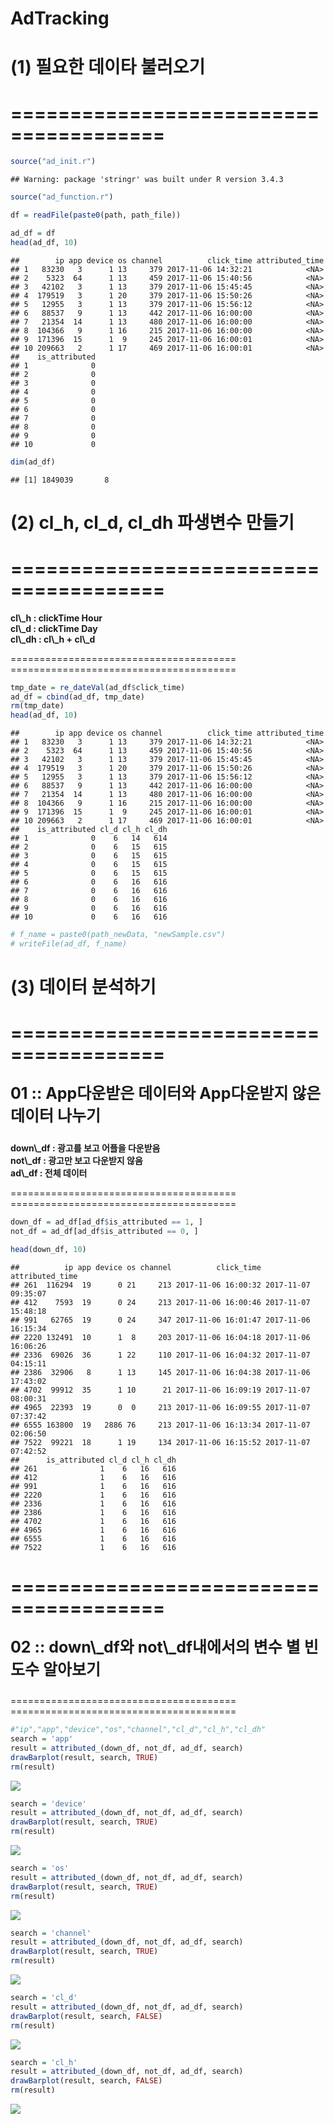 AdTracking
================

(1) 필요한 데이타 불러오기
==========================

=======================================
=======================================

``` r
source("ad_init.r")
```

    ## Warning: package 'stringr' was built under R version 3.4.3

``` r
source("ad_function.r")

df = readFile(paste0(path, path_file))
```

``` r
ad_df = df
head(ad_df, 10)
```

    ##        ip app device os channel          click_time attributed_time
    ## 1   83230   3      1 13     379 2017-11-06 14:32:21            <NA>
    ## 2    5323  64      1 13     459 2017-11-06 15:40:56            <NA>
    ## 3   42102   3      1 13     379 2017-11-06 15:45:45            <NA>
    ## 4  179519   3      1 20     379 2017-11-06 15:50:26            <NA>
    ## 5   12955   3      1 13     379 2017-11-06 15:56:12            <NA>
    ## 6   88537   9      1 13     442 2017-11-06 16:00:00            <NA>
    ## 7   21354  14      1 13     480 2017-11-06 16:00:00            <NA>
    ## 8  104366   9      1 16     215 2017-11-06 16:00:00            <NA>
    ## 9  171396  15      1  9     245 2017-11-06 16:00:01            <NA>
    ## 10 209663   2      1 17     469 2017-11-06 16:00:01            <NA>
    ##    is_attributed
    ## 1              0
    ## 2              0
    ## 3              0
    ## 4              0
    ## 5              0
    ## 6              0
    ## 7              0
    ## 8              0
    ## 9              0
    ## 10             0

``` r
dim(ad_df)
```

    ## [1] 1849039       8

(2) cl\_h, cl\_d, cl\_dh 파생변수 만들기
========================================

=======================================
=======================================
<p style="font-weight:bold;">
cl\_h : clickTime Hour<br /> cl\_d : clickTime Day<br /> cl\_dh : cl\_h + cl\_d<br />
</p>
=======================================
=======================================

``` r
tmp_date = re_dateVal(ad_df$click_time)
ad_df = cbind(ad_df, tmp_date)
rm(tmp_date)
head(ad_df, 10)
```

    ##        ip app device os channel          click_time attributed_time
    ## 1   83230   3      1 13     379 2017-11-06 14:32:21            <NA>
    ## 2    5323  64      1 13     459 2017-11-06 15:40:56            <NA>
    ## 3   42102   3      1 13     379 2017-11-06 15:45:45            <NA>
    ## 4  179519   3      1 20     379 2017-11-06 15:50:26            <NA>
    ## 5   12955   3      1 13     379 2017-11-06 15:56:12            <NA>
    ## 6   88537   9      1 13     442 2017-11-06 16:00:00            <NA>
    ## 7   21354  14      1 13     480 2017-11-06 16:00:00            <NA>
    ## 8  104366   9      1 16     215 2017-11-06 16:00:00            <NA>
    ## 9  171396  15      1  9     245 2017-11-06 16:00:01            <NA>
    ## 10 209663   2      1 17     469 2017-11-06 16:00:01            <NA>
    ##    is_attributed cl_d cl_h cl_dh
    ## 1              0    6   14   614
    ## 2              0    6   15   615
    ## 3              0    6   15   615
    ## 4              0    6   15   615
    ## 5              0    6   15   615
    ## 6              0    6   16   616
    ## 7              0    6   16   616
    ## 8              0    6   16   616
    ## 9              0    6   16   616
    ## 10             0    6   16   616

``` r
# f_name = paste0(path_newData, "newSample.csv")
# writeFile(ad_df, f_name)
```

(3) 데이터 분석하기
===================

=======================================
=======================================

<p style="font-weight:bold;font-size:25px;">
01 :: App다운받은 데이터와 App다운받지 않은 데이터 나누기<br/>
</p>
<p style="font-weight:bold;">
down\_df : 광고를 보고 어플을 다운받음<br/> not\_df : 광고만 보고 다운받지 않음<br/> ad\_df : 전체 데이터<br/>
</p>
=======================================
=======================================

``` r
down_df = ad_df[ad_df$is_attributed == 1, ]
not_df = ad_df[ad_df$is_attributed == 0, ]

head(down_df, 10)
```

    ##          ip app device os channel          click_time     attributed_time
    ## 261  116294  19      0 21     213 2017-11-06 16:00:32 2017-11-07 09:35:07
    ## 412    7593  19      0 24     213 2017-11-06 16:00:46 2017-11-07 15:48:18
    ## 991   62765  19      0 24     347 2017-11-06 16:01:47 2017-11-06 16:15:34
    ## 2220 132491  10      1  8     203 2017-11-06 16:04:18 2017-11-06 16:06:26
    ## 2336  69026  36      1 22     110 2017-11-06 16:04:32 2017-11-07 04:15:11
    ## 2386  32906   8      1 13     145 2017-11-06 16:04:38 2017-11-06 17:43:02
    ## 4702  99912  35      1 10      21 2017-11-06 16:09:19 2017-11-07 08:00:31
    ## 4965  22393  19      0  0     213 2017-11-06 16:09:55 2017-11-07 07:37:42
    ## 6555 163800  19   2886 76     213 2017-11-06 16:13:34 2017-11-07 02:06:50
    ## 7522  99221  18      1 19     134 2017-11-06 16:15:52 2017-11-07 07:42:52
    ##      is_attributed cl_d cl_h cl_dh
    ## 261              1    6   16   616
    ## 412              1    6   16   616
    ## 991              1    6   16   616
    ## 2220             1    6   16   616
    ## 2336             1    6   16   616
    ## 2386             1    6   16   616
    ## 4702             1    6   16   616
    ## 4965             1    6   16   616
    ## 6555             1    6   16   616
    ## 7522             1    6   16   616

=======================================
=======================================

<p style="font-weight:bold;font-size:25px;">
02 :: down\_df와 not\_df내에서의 변수 별 빈도수 알아보기
</p>
=======================================
=======================================

``` r
#"ip","app","device","os","channel","cl_d","cl_h","cl_dh"  
search = 'app'
result = attributed_(down_df, not_df, ad_df, search)
drawBarplot(result, search, TRUE)
rm(result)
```

![](01_ad_down_RT_Github_files/figure-markdown_github/unnamed-chunk-6-1.png)

``` r
search = 'device'
result = attributed_(down_df, not_df, ad_df, search)
drawBarplot(result, search, TRUE)
rm(result)
```

![](01_ad_down_RT_Github_files/figure-markdown_github/unnamed-chunk-7-1.png)

``` r
search = 'os'
result = attributed_(down_df, not_df, ad_df, search)
drawBarplot(result, search, TRUE)
rm(result)
```

![](01_ad_down_RT_Github_files/figure-markdown_github/unnamed-chunk-8-1.png)

``` r
search = 'channel'
result = attributed_(down_df, not_df, ad_df, search)
drawBarplot(result, search, TRUE)
rm(result)
```

![](01_ad_down_RT_Github_files/figure-markdown_github/unnamed-chunk-9-1.png)

``` r
search = 'cl_d'
result = attributed_(down_df, not_df, ad_df, search)
drawBarplot(result, search, FALSE)
rm(result)
```

![](01_ad_down_RT_Github_files/figure-markdown_github/unnamed-chunk-10-1.png)

``` r
search = 'cl_h'
result = attributed_(down_df, not_df, ad_df, search)
drawBarplot(result, search, FALSE)
rm(result)
```

![](01_ad_down_RT_Github_files/figure-markdown_github/unnamed-chunk-11-1.png)

